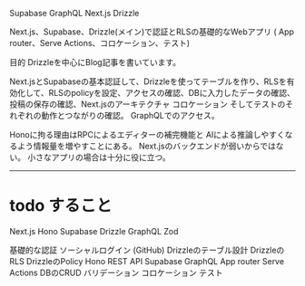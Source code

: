<!--
title:   SupabaseをGraphqlで使う(ローカル編) Next.js Drizzle
tags:    Drizzle,GraphQL,Next.js,Supabase
id:      3443d8cb3e2705e128e6
private: true
-->
Supabase  GraphQL  Next.js Drizzle

Next.js、Supabase、Drizzle(メイン)で認証とRLSの基礎的なWebアプリ ( App router、Serve Actions、コロケーション、テスト)

目的
Drizzleを中心にBlog記事を書いています。

Next.jsとSupabaseの基本認証して、Drizzleを使ってテーブルを作り、RLSを有効化して、RLSのpolicyを設定、アクセスの確認、DBに入力したデータの確認、投稿の保存の確認、Next.jsのアーキテクチャ コロケーション そしてテストのそれぞれの動作とつながりの確認。
GraphQLでのアクセス。

Honoに拘る理由はRPCによるエディターの補完機能と
AIによる推論しやすくなるよう情報量を増やすことにある。
Next.jsのバックエンドが弱いからではない。
小さなアプリの場合は十分に役に立つ。



----------------------------------------

# todo すること

Next.js
Hono
Supabase
Drizzle
GraphQL
Zod

基礎的な認証 ソーシャルログイン (GitHub)
Drizzleのテーブル設計
DrizzleのRLS
DrizzleのPolicy
Hono REST API
Supabase
GraphQL
App router
Serve Actions
DBのCRUD
バリデーション
コロケーション
テスト